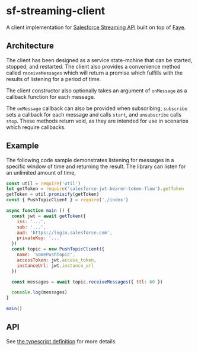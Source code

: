 # sf-streaming-client

A client implementation for [Salesforce Streaming API](https://developer.salesforce.com/docs/atlas.en-us.api_streaming.meta/api_streaming/intro_stream.htm) built on top of [Faye](https://faye.jcoglan.com/).

## Architecture

The client has been designed as a service state-mchine that can be started, stopped, and restarted. The client also provides a convenience method called `receiveMessages` which will return a promise which fulfills with the results of listening for a period of time.

The client constructor also optionally takes an argument of `onMessage` as a callback function for each message.

The `onMessage` callback can also be provided when subscribing; `subscribe` sets a callback for each message and calls `start`, and `unsubscribe` calls `stop`. These methods return void, as they are intended for use in scenarios which require callbacks.

## Example

The following code sample demonstrates listening for messages in a specific window of time and returning the result. The library can listen for an unlimited amount of time,

```js
const util = require('util')
let getToken = require('salesforce-jwt-bearer-token-flow').getToken
getToken = util.promisify(getToken)
const { PushTopicClient } = require('./index')

async function main () {
  const jwt = await getToken({
    iss: '...',
    sub: '...',
    aud: 'https://login.salesforce.com',
    privateKey: '...'
  })
  const topic = new PushTopicClient({
    name: 'SomePushTopic',
    accessToken: jwt.access_token,
    instanceUrl: jwt.instance_url
  })

  const messages = await topic.receiveMessages({ ttl: 60 })

  console.log(messages)
}

main()

```

## API

See [the typescript definition](./index.d.ts) for more details.

